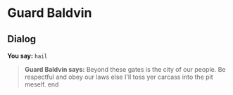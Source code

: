 # Guard Baldvin
## Dialog

**You say:** `hail`



>**Guard Baldvin says:** Beyond these gates is the city of our people. Be respectful and obey our laws else I'll toss yer carcass into the pit meself.
end
